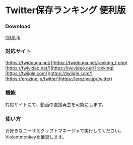 # Twitter保存ランキング 便利版

### Download

<a href="https://raw.githubusercontent.com/Noahreyli/twitter-hozon-ranking.js/main/main.js" target="_blank">main.js</a>  

### 対応サイト

[https://twidouga.net/](https://twidouga.net/ranking_t.php)  
[https://twivideo.net/](https://twivideo.net/?ranking)  
[https://twiigle.com/](https://twiigle.com/)  
[https://erozine.jp/twitter](https://erozine.jp/twitter)  

### 機能

対応サイトにて、動画の直接再生を可能にします。

### 使い方

お好きなユーザスクリプトマネージャで実行してください。  
Violentmonkeyを推奨します。
